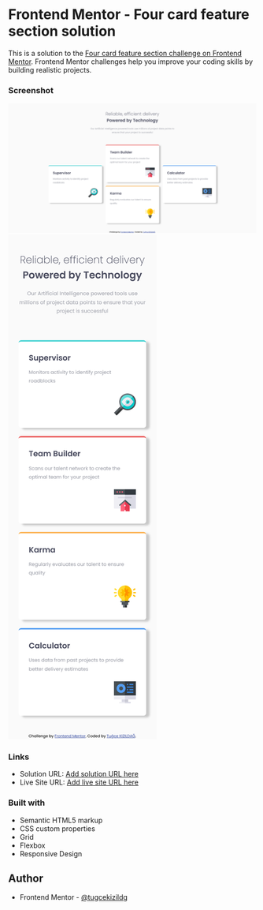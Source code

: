 # Frontend Mentor - Four card feature section solution

This is a solution to the [Four card feature section challenge on Frontend Mentor](https://www.frontendmentor.io/challenges/four-card-feature-section-weK1eFYK). Frontend Mentor challenges help you improve your coding skills by building realistic projects. 


### Screenshot

![Desktop Design](screenshotdesktop.png)
![Mobile Design](screenshotmobiledesign.png)


### Links

- Solution URL: [Add solution URL here](https://your-solution-url.com)
- Live Site URL: [Add live site URL here](https://your-live-site-url.com)


### Built with

- Semantic HTML5 markup
- CSS custom properties
- Grid
- Flexbox
- Responsive Design


## Author


- Frontend Mentor - [@tugcekizildg](https://www.frontendmentor.io/profile/tugcekizildg)



